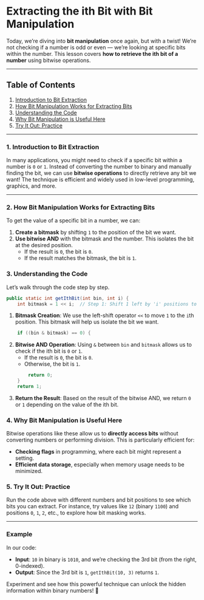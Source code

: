 

# Extracting the ith Bit with Bit Manipulation

Today, we’re diving into **bit manipulation** once again, but with a twist! We’re not checking if a number is odd or even — we’re looking at specific bits within the number. This lesson covers **how to retrieve the ith bit of a number** using bitwise operations. 

---

## Table of Contents

1. [Introduction to Bit Extraction](#introduction-to-bit-extraction)
2. [How Bit Manipulation Works for Extracting Bits](#how-bit-manipulation-works-for-extracting-bits)
3. [Understanding the Code](#understanding-the-code)
4. [Why Bit Manipulation is Useful Here](#why-bit-manipulation-is-useful-here)
5. [Try It Out: Practice](#try-it-out-practice)

---

### 1. Introduction to Bit Extraction

In many applications, you might need to check if a specific bit within a number is `0` or `1`. Instead of converting the number to binary and manually finding the bit, we can use **bitwise operations** to directly retrieve any bit we want! The technique is efficient and widely used in low-level programming, graphics, and more.

---

### 2. How Bit Manipulation Works for Extracting Bits

To get the value of a specific bit in a number, we can:
1. **Create a bitmask** by shifting `1` to the position of the bit we want.
2. **Use bitwise AND** with the bitmask and the number. This isolates the bit at the desired position.
   - If the result is `0`, the bit is `0`.
   - If the result matches the bitmask, the bit is `1`.

### 3. Understanding the Code

Let’s walk through the code step by step.

```java
public static int getIthBit(int bin, int i) {
    int bitmask = 1 << i;  // Step 1: Shift 1 left by 'i' positions to create a bitmask for the ith bit
```

1. **Bitmask Creation**: We use the left-shift operator `<<` to move `1` to the `i`th position. This bitmask will help us isolate the bit we want.

```java
    if ((bin & bitmask) == 0) {
```

2. **Bitwise AND Operation**: Using `&` between `bin` and `bitmask` allows us to check if the ith bit is `0` or `1`.
   - If the result is `0`, the bit is `0`.
   - Otherwise, the bit is `1`.

```java
        return 0;
    }
    return 1;
```

3. **Return the Result**: Based on the result of the bitwise AND, we return `0` or `1` depending on the value of the ith bit.

### 4. Why Bit Manipulation is Useful Here

Bitwise operations like these allow us to **directly access bits** without converting numbers or performing division. This is particularly efficient for:
- **Checking flags** in programming, where each bit might represent a setting.
- **Efficient data storage**, especially when memory usage needs to be minimized.

### 5. Try It Out: Practice

Run the code above with different numbers and bit positions to see which bits you can extract. For instance, try values like `12` (binary `1100`) and positions `0`, `1`, `2`, etc., to explore how bit masking works.

---

### Example

In our code:
- **Input**: `10` in binary is `1010`, and we’re checking the 3rd bit (from the right, 0-indexed).
- **Output**: Since the 3rd bit is `1`, `getIthBit(10, 3)` returns `1`.

Experiment and see how this powerful technique can unlock the hidden information within binary numbers! 🎉